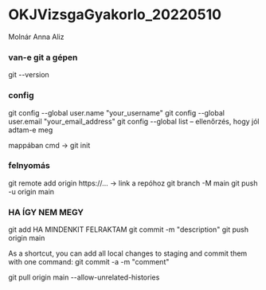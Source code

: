 # OKJVizsgaGyakorlo_20220510

Molnár Anna Aliz

### van-e git a gépen
git --version

### config
git config --global user.name "your_username"
git config --global user.email "your_email_address"
git config --global list – ellenőrzés, hogy jól adtam-e meg

mappában cmd -> git init

### felnyomás
git remote add origin https://... -> link a repóhoz
git branch -M main
git push -u origin main

### HA ÍGY NEM MEGY
git add <file vagy folder neve>
  HA MINDENKIT FELRAKTAM
git commit -m "description"
git push origin main
  
As a shortcut, you can add all local changes to staging and commit them with one command:
  git commit -a -m "comment"
  
git pull origin main --allow-unrelated-histories
